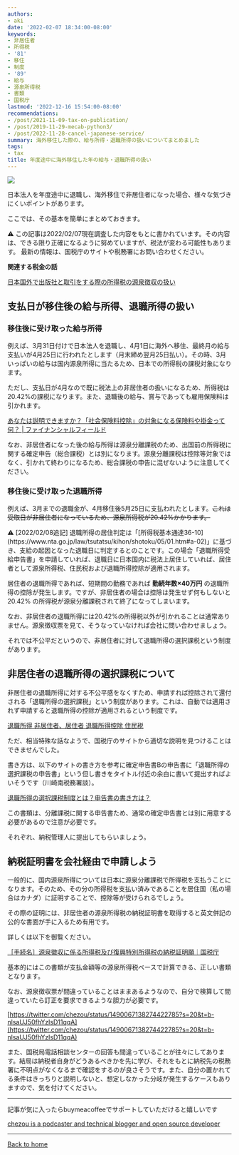 ```yaml
---
authors:
- aki
date: '2022-02-07 18:34:00-08:00'
keywords:
- 非居住者
- 所得税
- '81'
- 移住
- 制度
- '89'
- 給与
- 源泉所得税
- 書類
- 国税庁
lastmod: '2022-12-16 15:54:00-08:00'
recommendations:
- /post/2021-11-09-tax-on-publication/
- /post/2019-11-29-mecab-python3/
- /post/2022-11-28-cancel-japanese-service/
summary: 海外移住した際の、給与所得・退職所得の扱いについてまとめました
tags:
- tax
title: 年度途中に海外移住した年の給与・退職所得の扱い
---
```


![](https://images.unsplash.com/photo-1598432439250-0330f9130e14?ixlib=rb-1.2.1&q=85&fm=jpg&crop=entropy&cs=srgb)

日本法人を年度途中に退職し、海外移住で非居住者になった場合、様々な気づきにくいポイントがあります。

ここでは、その基本を簡単にまとめておきます。

<aside>
⚠️ この記事は2022/02/07現在調査した内容をもとに書かれています。その内容は、できる限り正確になるように努めていますが、税法が変わる可能性もあります。
最新の情報は、国税庁のサイトや税務署にお問い合わせください。

</aside>

**関連する税金の話**

[日本国外で出版社と取引をする際の所得税の源泉徴収の扱い](%E6%97%A5%E6%9C%AC%E5%9B%BD%E5%A4%96%E3%81%A7%E5%87%BA%E7%89%88%E7%A4%BE%E3%81%A8%E5%8F%96%E5%BC%95%E3%82%92%E3%81%99%E3%82%8B%E9%9A%9B%E3%81%AE%E6%89%80%E5%BE%97%E7%A8%8E%E3%81%AE%E6%BA%90%E6%B3%89%E5%BE%B4%E5%8F%8E%E3%81%AE%E6%89%B1%E3%81%84%201374527218e54b518a08819c47a679fc.md)

## 支払日が移住後の給与所得、退職所得の扱い

### 移住後に受け取った給与所得

例えば、3月31日付けで日本法人を退職し、4月1日に海外へ移住、最終月の給与支払いが4月25日に行われたとします（月末締め翌月25日払い）。その時、3月いっぱいの給与は国内源泉所得に当たるため、日本での所得税の課税対象になります。

ただし、支払日が4月なので既に税法上の非居住者の扱いになるため、所得税は20.42%の課税になります。また、退職後の給与、賞与であっても雇用保険料は引かれます。

[あなたは説明できますか？「社会保険料控除」の対象になる保険料や掛金って何？ | ファイナンシャルフィールド](https://financial-field.com/tax/entry-36124#:~:text=%E7%B5%A6%E4%B8%8E%E3%81%8B%E3%82%89%E5%BC%95%E3%81%8B%E3%82%8C%E3%80%81%E5%A4%B1%E6%A5%AD,%E3%81%AE%E5%AF%BE%E8%B1%A1%E3%81%AB%E3%81%AA%E3%82%8A%E3%81%BE%E3%81%99%E3%80%82)

なお、非居住者になった後の給与所得は源泉分離課税のため、出国前の所得税に関する確定申告（総合課税）とは別になります。源泉分離課税は控除等対象ではなく、引かれて終わりになるため、総合課税の申告に混ぜないように注意してください。

### 移住後に受け取った退職所得

例えば、3月までの退職金が、4月移住後5月25日に支払われたとします。~~これは受取日が非居住者になっているため、源泉所得税が20.42%かかります。~~ 

<aside>
⚠️ [2022/02/08追記]
退職所得の居住判定は「[所得税基本通達36-10](https://www.nta.go.jp/law/tsutatsu/kihon/shotoku/05/01.htm#a-02)」に基づき、支給の起因となった退職日に判定するとのことです。この場合「退職所得受給申告書」を申請していれば、退職日に日本国内に税法上居住していれば、居住者として源泉所得税、住民税および退職所得控除が適用されます。

</aside>

居住者の退職所得であれば、短期間の勤務であれば **勤続年数×40万円** の退職所得の控除が発生します。ですが、非居住者の場合は控除は発生せず何もしないと 20.42% の所得税が源泉分離課税されて終了になってしまいます。

なお、非居住者の退職所得には20.42%の所得税以外が引かれることは通常ありません。源泉徴収票を見て、そうなっていなければ会社に問い合わせましょう。

それでは不公平だというので、非居住者に対して退職所得の選択課税という制度があります。

## 非居住者の退職所得の選択課税について

非居住者の退職所得に対する不公平感をなくすため、申請すれば控除されて還付される「退職所得の選択課税」という制度があります。これは、自動では適用されず申請すると退職所得の控除が適用されるという制度です。

[退職所得 非居住者、居住者 退職所得控除 住民税](https://attax-kokusai.com/post-881/)

ただ、相当特殊な話なようで、国税庁のサイトから適切な説明を見つけることはできませんでした。

書き方は、以下のサイトの書き方を参考に確定申告書Bの申告書に「退職所得の選択課税の申告書」という但し書きをタイトル付近の余白に書いて提出すればよいそうです（川崎南税務署談）。

[退職所得の選択課税制度とは？申告書の書き方は？](https://xn--eckp2gx44oowhnv2btff.com/2017/taisyoku_sentakukazei/)

この書類は、分離課税に関する申告書ため、通常の確定申告書とは別に用意する必要があるので注意が必要です。

それぞれ、納税管理人に提出してもらいましょう。

## 納税証明書を会社経由で申請しよう

一般的に、国内源泉所得については日本に源泉分離課税で所得税を支払うことになります。そのため、その分の所得税を支払い済みであることを居住国（私の場合はカナダ）に証明することで、控除等が受けられるでしょう。

その際の証明には、非居住者の源泉所得税の納税証明書を取得すると英文併記の公的な書面が手に入るため有用です。

詳しくは以下を御覧ください。

[［手続名］源泉徴収に係る所得税及び復興特別所得税の納税証明願｜国税庁](https://www.nta.go.jp/taxes/tetsuzuki/shinsei/annai/gensen/annai/1648_31.htm)

基本的にはこの書類が支払金額等の源泉所得税ベースで計算できる、正しい書類となります。

なお、源泉徴収票が間違っていることはままあるようなので、自分で検算して間違っていたら訂正を要求できるような胆力が必要です。

[https://twitter.com/chezou/status/1490067138274422785?s=20&t=b-nlsaUJ50fhYzIsD11qqA](https://twitter.com/chezou/status/1490067138274422785?s=20&t=b-nlsaUJ50fhYzIsD11qqA)

また、国税局電話相談センターの回答も間違っていることが往々にしてあります。結局は納税者自身がどうあるべきかを先に学び、それをもとに納税先の税務署に不明点がなくなるまで確認をするのが良さそうです。また、自分の置かれてる条件はきっちりと説明しないと、想定しなかった分岐が発生するケースもありますので、気を付けてください。

---

記事が気に入ったらbuymeacoffeeでサポートしていただけると嬉しいです

[chezou is a podcaster and technical blogger and open source developer](https://www.buymeacoffee.com/chezou)

---

[Back to home](https://memo.chezo.uno/)
